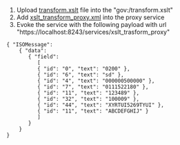 1. Upload [transform.xslt](transform.xslt) file into the "gov:/transform.xslt"
2. Add [xslt_transform_proxy.xml](xslt_transform_proxy.xml) into the proxy service
3. Evoke the service with the following payload with url "https://localhost:8243/services/xslt_trasform_proxy"
```
{ "ISOMessage": 
    { "data": 
       { "field": 
          [ 
          { "id": "0", "text": "0200" }, 
          { "id": "6", "text": "sd" }, 
          { "id": "4", "text": "000000500000" }, 
          { "id": "7", "text": "0111522180" }, 
          { "id": "11", "text": "123489" }, 
          { "id": "32", "text": "100009" }, 
          { "id": "44", "text": "XYRTUI5269TYUI" }, 
          { "id": "11", "text": "ABCDEFGHIJ" } 
          ] 
       } 
    } 
}
```